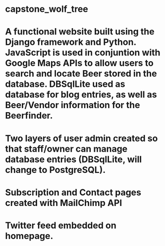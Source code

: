 # capstone_wolf_tree

# A functional website built using the Django framework and Python. JavaScript is used in conjuntion with Google Maps APIs to allow users to search and locate Beer stored in the database. DBSqlLite used as database for blog entries, as well as Beer/Vendor information for the Beerfinder.
# Two layers of user admin created so that staff/owner can manage database entries (DBSqlLite, will change to PostgreSQL).
# Subscription and Contact pages created with MailChimp API
# Twitter feed embedded on homepage.
